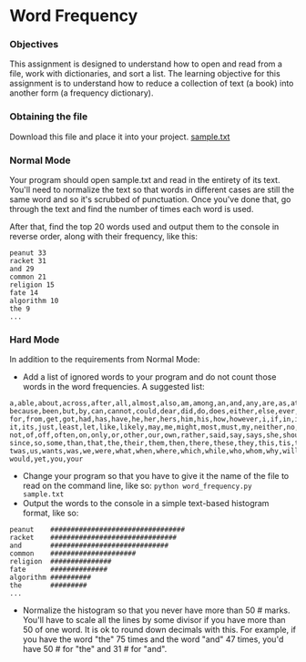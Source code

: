 # Word Frequency

### Objectives

This assignment is designed to understand how to open and read from a file, work with dictionaries, and sort a list. The learning objective for this assignment is to understand how to reduce a collection of text (a book) into another form (a frequency dictionary).

### Obtaining the file

Download this file and place it into your project. [sample.txt](https://raw.githubusercontent.com/tiy-gvl-python-2015-09/word-frequency/master/sample.txt)

### Normal Mode

Your program should open sample.txt and read in the entirety of its text. You'll need to normalize the text so that words in different cases are still the same word and so it's scrubbed of punctuation. Once you've done that, go through the text and find the number of times each word is used.

After that, find the top 20 words used and output them to the console in reverse order, along with their frequency, like this:

```
peanut 33
racket 31
and 29
common 21
religion 15
fate 14
algorithm 10
the 9
...
```

### Hard Mode

In addition to the requirements from Normal Mode:

 - Add a list of ignored words to your program and do not count those words in the word frequencies. A suggested list:

```
a,able,about,across,after,all,almost,also,am,among,an,and,any,are,as,at,be,
because,been,but,by,can,cannot,could,dear,did,do,does,either,else,ever,every,
for,from,get,got,had,has,have,he,her,hers,him,his,how,however,i,if,in,into,is,
it,its,just,least,let,like,likely,may,me,might,most,must,my,neither,no,nor,
not,of,off,often,on,only,or,other,our,own,rather,said,say,says,she,should,
since,so,some,than,that,the,their,them,then,there,these,they,this,tis,to,too,
twas,us,wants,was,we,were,what,when,where,which,while,who,whom,why,will,with,
would,yet,you,your
``` 

 - Change your program so that you have to give it the name of the file to read on the command line, like so: `python word_frequency.py sample.txt`
 - Output the words to the console in a simple text-based histogram format, like so:

```
peanut    #################################
racket    ###############################
and       #############################
common    #####################
religion  ###############
fate      ##############
algorithm ##########
the       #########
...
```
 - Normalize the histogram so that you never have more than 50 # marks. You'll have to scale all the lines by some divisor if you have more than 50 of one word. It is ok to round down decimals with this. For example, if you have the word "the" 75 times and the word "and" 47 times, you'd have 50 # for "the" and 31 # for "and".
